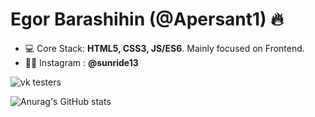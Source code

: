 <h1 align="left">Egor Barashihin (@Apersant1) 🔥</h1>


- 💻 Core Stack: **HTML5, CSS3, JS/ES6**. Mainly focused on Frontend.
- 👨‍💻  Instagram : **@sunride13**

![vk testers](https://browser.ru/v3/ok/img/check/icon-testers.svg)

![Anurag's GitHub stats](https://github-readme-stats.vercel.app/api?username=Apersant1&show_icons=true&theme=dark)


